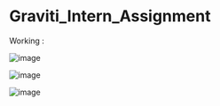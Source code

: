 
# Graviti_Intern_Assignment

Working :

![image](https://github.com/Aksshay88/Graviti-Intern-Assignment/assets/119944779/5bd7643f-6450-4e28-8863-194fb41b5872)

![image](https://github.com/Aksshay88/Graviti-Intern-Assignment/assets/119944779/1225bb9c-c861-46ee-b070-8d18ffddacfb)

![image](https://github.com/Aksshay88/Graviti-Intern-Assignment/assets/119944779/6234d469-eddd-4361-9aa4-3a47ae8d6e8e)
